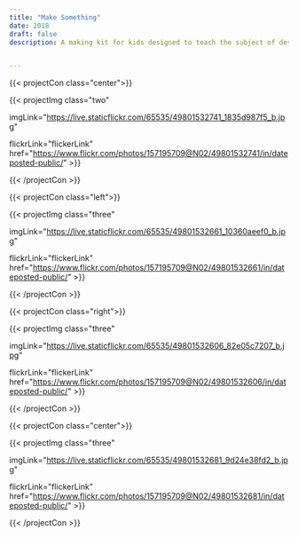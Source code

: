 ```yaml
---
title: "Make Something"
date: 2018
draft: false
description: A making kit for kids designed to teach the subject of design for disassembly. The example seen in the picture shows a synth kit that slots together, the same electrical components can be reassembled to make other projects.


---
```


{{< projectCon class="center">}}

{{< projectImg class="two"

imgLink="https://live.staticflickr.com/65535/49801532741_1835d987f5_b.jpg" 

flickrLink="flickerLink" href="https://www.flickr.com/photos/157195709@N02/49801532741/in/dateposted-public/" >}}

{{< /projectCon >}}

{{< projectCon class="left">}}

{{< projectImg class="three"

imgLink="https://live.staticflickr.com/65535/49801532661_10360aeef0_b.jpg" 

flickrLink="flickerLink" 
href="https://www.flickr.com/photos/157195709@N02/49801532661/in/dateposted-public/" >}}

{{< /projectCon >}}

{{< projectCon class="right">}}

{{< projectImg class="three"

imgLink="https://live.staticflickr.com/65535/49801532606_82e05c7207_b.jpg" 

flickrLink="flickerLink" 
href="https://www.flickr.com/photos/157195709@N02/49801532606/in/dateposted-public/" >}}

{{< /projectCon >}}


{{< projectCon class="center">}}

{{< projectImg class="three"

imgLink="https://live.staticflickr.com/65535/49801532681_9d24e38fd2_b.jpg" 

flickrLink="flickerLink" 
href="https://www.flickr.com/photos/157195709@N02/49801532681/in/dateposted-public/" >}}

{{< /projectCon >}}


